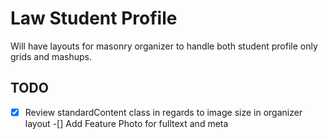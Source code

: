 # Law Student Profile

Will have layouts for masonry organizer to handle both student profile only grids and mashups.

## TODO

-[x] Review standardContent class in regards to image size in organizer layout
-[] Add Feature Photo for fulltext and meta
